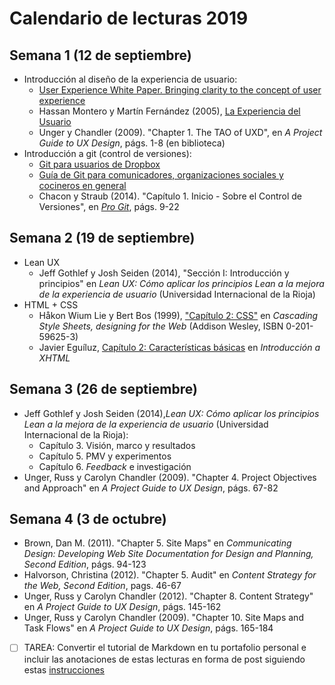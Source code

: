 # Calendario de lecturas 2019

## Semana 1 (12 de septiembre)

- Introducción al diseño de la experiencia de usuario:
    + [User Experience White Paper. Bringing clarity to the concept of user experience](https://www.allaboutux.org/files/UX-WhitePaper.pdf)
    + Hassan Montero y Martín Fernández (2005), [La Experiencia del Usuario](http://www.nosolousabilidad.com/articulos/experiencia_del_usuario.htm)
    + Unger y Chandler (2009). "Chapter 1. The TAO of UXD", en _A Project Guide to UX Design_, págs. 1-8 (en biblioteca)
- Introducción a git (control de versiones):
    + [Git para usuarios de Dropbox](git-para-usuarios-dropbox.html)
    + [Guía de Git para comunicadores, organizaciones sociales y cocineros en general](https://comunicacionabierta.net/2017/02/git-comunicadores-sociales/)
    + Chacon y Straub (2014). "Capítulo 1. Inicio - Sobre el Control de Versiones", en [_Pro Git_](https://git-scm.com/book/es/v2), págs. 9-22

## Semana 2 (19 de septiembre)

- Lean UX
    + Jeff Gothlef y Josh Seiden (2014), "Sección I: Introducción y principios" en _Lean UX: Cómo aplicar los principios Lean a la mejora de la experiencia de usuario_ (Universidad Internacional de la Rioja)
- HTML + CSS
    + Håkon Wium Lie y Bert Bos (1999), ["Capítulo 2: CSS"](http://www.spanish-translator-services.com/espanol/t/CSS.htm) en _Cascading Style Sheets, designing for the Web_ (Addison Wesley, ISBN 0-201-59625-3) 
    + Javier Eguíluz, [Capítulo 2: Características básicas](https://uniwebsidad.com/libros/xhtml/capitulo-2) en _Introducción a XHTML_

## Semana 3 (26 de septiembre)

- Jeff Gothlef y Josh Seiden (2014),_Lean UX: Cómo aplicar los principios Lean a la mejora de la experiencia de usuario_ (Universidad Internacional de la Rioja):
    + Capítulo 3. Visión, marco y resultados
    + Capítulo 5. PMV y experimentos
    + Capítulo 6. _Feedback_ e investigación
- Unger, Russ y Carolyn Chandler (2009). "Chapter 4. Project Objectives and Approach" en _A Project Guide to UX Design_, págs. 67-82

## Semana 4 (3 de octubre)

- Brown, Dan M. (2011). "Chapter 5. Site Maps" en _Communicating Design: Developing Web Site Documentation for Design and Planning, Second Edition_, págs. 94-123
- Halvorson, Christina (2012). "Chapter 5. Audit" en _Content Strategy for the Web, Second Edition_, pags. 46-67
- Unger, Russ y Carolyn Chandler (2012). "Chapter 8. Content Strategy" en _A Project Guide to UX Design_, págs. 145-162
- Unger, Russ y Carolyn Chandler (2009). "Chapter 10. Site Maps and Task Flows" en _A Project Guide to UX Design_, págs. 165-184

- [ ] TAREA: Convertir el tutorial de Markdown en tu portafolio personal e incluir las anotaciones de estas lecturas en forma de post siguiendo estas [instrucciones](tutorial-to-portfolio)

<!--

## Semana 5 (10 de octubre)

## Semana 6 (17 de octubre)

## Semana 7 (24 de octubre)

## Semana 8 (31 de octubre)

## Semana 9 (7 de noviembre)

## Semana 10 (14 de noviembre)

## Semana 11 (21 de noviembre)

## Semana 12 (28 de noviembre)

## Semana 13 (5 de diciembre)

## Semana 14 (12 de diciembre)

## Semana 15 (19 de diciembre) ? 
-->

<!-- 
0. Introducción: diseño de la experiencia de usuario y metodologías ágiles de desarrollo
1. Objetivos y enfoque del proyecto
2. Investigación de usuarios
3. Estrategia de contenido
4. Diseño y redacción para la web
5. Wireframes y prototipos
6. Producto Mínimo Viable y experimentos
7. Control de versiones y lenguajes de marcado 
-->